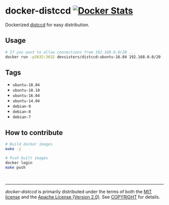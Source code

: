 docker-distccd [![Docker Stats]][Docker Hub]
========
Dockerized [distccd] for easy distribution.

Usage
--------
```sh
# If you want to allow connections from 192.168.0.0/20 ...
docker run -p3632:3632 devsisters/distccd:ubuntu-16.04 192.168.0.0/20
```

Tags
--------
- `ubuntu-18.04`
- `ubuntu-18.10`
- `ubuntu-16.04`
- `ubuntu-14.04`
- `debian-9`
- `debian-8`
- `debian-7`

How to contribute
--------
```sh
# Build docker images
make -j

# Push built images
docker login
make push
```

<br>

--------
*docker-distccd* is primarily distributed under the terms of both the [MIT
license] and the [Apache License (Version 2.0)]. See [COPYRIGHT] for details.

[distccd]: https://cdn.rawgit.com/distcc/distcc/master/doc/web/index.html
[Docker Hub]: https://hub.docker.com/r/devsisters/distccd/
[Docker Stats]: https://badgen.net/docker/pulls/devsisters/distccd?icon=docker&label=pulls
[MIT license]: LICENSE-MIT
[Apache License (Version 2.0)]: LICENSE-APACHE
[COPYRIGHT]: COPYRIGHT
